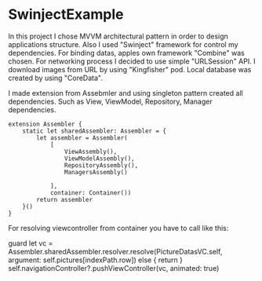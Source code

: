 # SwinjectExample
In this project I chose MVVM architectural pattern in order to design applications structure.
Also I used "Swinject" framework for control my dependencies. 
For binding datas, apples own framework  "Combine"  was chosen.
For networking process I decided to use simple "URLSession" API.
I download images from URL by using "Kingfisher" pod.
Local database was created by using "CoreData".




I made extension from Assebmler and using singleton pattern created all dependencies. Such as View, ViewModel, Repository, Manager dependencies.



    extension Assembler {
        static let sharedAssembler: Assembler = {
            let assembler = Assembler(
                [
                    ViewAssembly(),
                    ViewModelAssembly(),
                    RepositoryAssembly(),
                    ManagersAssembly()

                ],
                container: Container())
            return assembler
        }()
    }


For resolving viewcontroller from container you have to call like this:

guard let vc = Assembler.sharedAssembler.resolver.resolve(PictureDatasVC.self, argument: self.pictures[indexPath.row]) else { return }
self.navigationController?.pushViewController(vc, animated: true)
             
             
             
